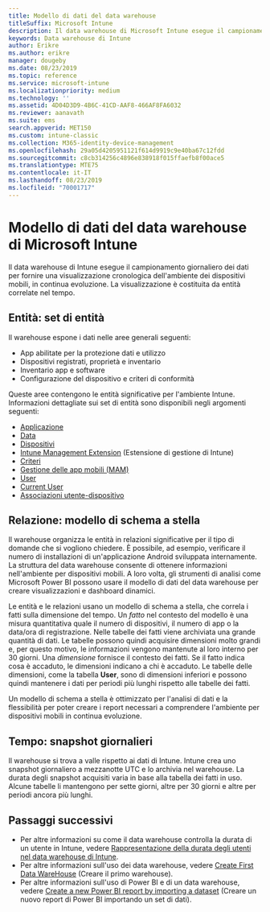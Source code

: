 ```yaml
---
title: Modello di dati del data warehouse
titleSuffix: Microsoft Intune
description: Il data warehouse di Microsoft Intune esegue il campionamento giornaliero dei dati per offrire una visualizzazione cronologica dell'ambiente dei dispositivi mobili in continua evoluzione.
keywords: Data warehouse di Intune
author: Erikre
ms.author: erikre
manager: dougeby
ms.date: 08/23/2019
ms.topic: reference
ms.service: microsoft-intune
ms.localizationpriority: medium
ms.technology: ''
ms.assetid: 4D04D3D9-4B6C-41CD-AAF8-466AF8FA6032
ms.reviewer: aanavath
ms.suite: ems
search.appverid: MET150
ms.custom: intune-classic
ms.collection: M365-identity-device-management
ms.openlocfilehash: 29a05d4205951121f614d9919c9e40ba67c12fdd
ms.sourcegitcommit: c8cb314256c4896e838918f015ffaefb8f00ace5
ms.translationtype: MTE75
ms.contentlocale: it-IT
ms.lasthandoff: 08/23/2019
ms.locfileid: "70001717"
---
```

# <a name="microsoft-intune-data-warehouse-data-model"></a>Modello di dati del data warehouse di Microsoft Intune

Il data warehouse di Intune esegue il campionamento giornaliero dei dati per fornire una visualizzazione cronologica dell'ambiente dei dispositivi mobili, in continua evoluzione. La visualizzazione è costituita da entità correlate nel tempo.

## <a name="entities-entity-sets"></a>Entità: set di entità

Il warehouse espone i dati nelle aree generali seguenti:

- App abilitate per la protezione dati e utilizzo
- Dispositivi registrati, proprietà e inventario
- Inventario app e software
- Configurazione del dispositivo e criteri di conformità

Queste aree contengono le entità significative per l'ambiente Intune. Informazioni dettagliate sui set di entità sono disponibili negli argomenti seguenti:

- [Applicazione](reports-ref-application.md)
- [Data](reports-ref-date.md)
- [Dispositivi](reports-ref-devices.md)
- [Intune Management Extension](reports-ref-intunemanagementextension.md) (Estensione di gestione di Intune)
- [Criteri](reports-ref-policy.md)
- [Gestione delle app mobili (MAM)](reports-ref-mobile-app-management.md)
- [User](reports-ref-user.md)
- [Current User](reports-ref-current-user.md)
- [Associazioni utente-dispositivo](reports-ref-user-device.md)

## <a name="relationships-star-schema-model"></a>Relazione: modello di schema a stella

Il warehouse organizza le entità in relazioni significative per il tipo di domande che si vogliono chiedere. È possibile, ad esempio, verificare il numero di installazioni di un'applicazione Android sviluppata internamente. La struttura del data warehouse consente di ottenere informazioni nell'ambiente per dispositivi mobili. A loro volta, gli strumenti di analisi come Microsoft Power BI possono usare il modello di dati del data warehouse per creare visualizzazioni e dashboard dinamici.

Le entità e le relazioni usano un modello di schema a stella, che correla i fatti sulla dimensione del tempo. Un *fatto* nel contesto del modello è una misura quantitativa quale il numero di dispositivi, il numero di app o la data/ora di registrazione. Nelle tabelle dei fatti viene archiviata una grande quantità di dati. Le tabelle possono quindi acquisire dimensioni molto grandi e, per questo motivo, le informazioni vengono mantenute al loro interno per 30 giorni. Una *dimensione* fornisce il contesto dei fatti. Se il fatto indica cosa è accaduto, le dimensioni indicano a chi è accaduto. Le tabelle delle dimensioni, come la tabella **User**, sono di dimensioni inferiori e possono quindi mantenere i dati per periodi più lunghi rispetto alle tabelle dei fatti. 

Un modello di schema a stella è ottimizzato per l'analisi di dati e la flessibilità per poter creare i report necessari a comprendere l'ambiente per dispositivi mobili in continua evoluzione.

## <a name="time-daily-snapshots"></a>Tempo: snapshot giornalieri

Il warehouse si trova a valle rispetto ai dati di Intune. Intune crea uno snapshot giornaliero a mezzanotte UTC e lo archivia nel warehouse. La durata degli snapshot acquisiti varia in base alla tabella dei fatti in uso. Alcune tabelle li mantengono per sette giorni, altre per 30 giorni e altre per periodi ancora più lunghi.

## <a name="next-steps"></a>Passaggi successivi

- Per altre informazioni su come il data warehouse controlla la durata di un utente in Intune, vedere [Rappresentazione della durata degli utenti nel data warehouse di Intune](reports-ref-user-timeline.md).
- Per altre informazioni sull'uso dei data warehouse, vedere [Create First Data WareHouse](https://www.codeproject.com/Articles/652108/Create-First-Data-WareHouse) (Creare il primo warehouse).
- Per altre informazioni sull'uso di Power BI e di un data warehouse, vedere [Create a new Power BI report by importing a dataset](https://powerbi.microsoft.com/documentation/powerbi-service-create-a-new-report/) (Creare un nuovo report di Power BI importando un set di dati). 
